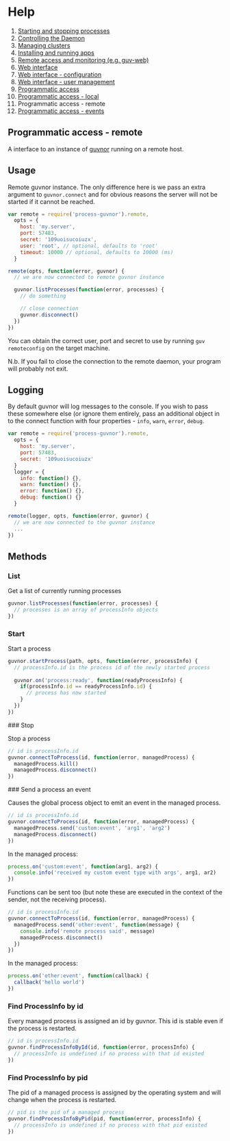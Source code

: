 # Help

1. [Starting and stopping processes](processes.md)
1. [Controlling the Daemon](daemon.md)
1. [Managing clusters](clusters.md)
1. [Installing and running apps](apps.md)
1. [Remote access and monitoring (e.g. guv-web)](remote.md)
1. [Web interface](web.md)
1. [Web interface - configuration](web-config.md)
1. [Web interface - user management](web-users.md)
1. [Programmatic access](programmatic-access.md)
1. [Programmatic access - local](programmatic-access-local.md)
1. Programmatic access - remote
1. [Programmatic access - events](programmatic-access-events.md)

## Programmatic access - remote

A interface to an instance of [guvnor](http://github.com/tableflip/guvnor) running on a remote host.

## Usage

Remote guvnor instance.  The only difference here is we pass an extra argument to `guvnor.connect` and for obvious reasons the server will not be started if it cannot be reached.

```javascript
var remote = require('process-guvnor').remote,
  opts = {
    host: 'my.server',
    port: 57483,
    secret: '109uoisucoiuzx',
    user: 'root', // optional, defaults to 'root'
    timeout: 10000 // optional, defaults to 10000 (ms)
  }

remote(opts, function(error, guvnor) {
  // we are now connected to remote guvnor instance

  guvnor.listProcesses(function(error, processes) {
    // do something

    // close connection
    guvnor.disconnect()
  })
})
```

You can obtain the correct user, port and secret to use by running `guv remoteconfig` on the target machine.

N.b. If you fail to close the connection to the remote daemon, your program will probably not exit.

## Logging

By default guvnor will log messages to the console.  If you wish to pass these somewhere else (or ignore them entirely, pass an additional object in to the connect function with four properties - `info`, `warn`, `error`, `debug`.

```javascript
var remote = require('process-guvnor').remote,
  opts = {
    host: 'my.server',
    port: 57483,
    secret: '109uoisucoiuzx'
  }
  logger = {
    info: function() {},
    warn: function() {},
    error: function() {},
    debug: function() {}
  }

remote(logger, opts, function(error, guvnor) {
  // we are now connected to the guvnor instance
  ...
})
```

## Methods

### List

Get a list of currently running processes

```javascript
guvnor.listProcesses(function(error, processes) {
  // processes is an array of processInfo objects
})
```

### Start

Start a process

```javascript
guvnor.startProcess(path, opts, function(error, processInfo) {
  // processInfo.id is the process id of the newly started process
  
  guvnor.on('process:ready', function(readyProcessInfo) {
    if(processInfo.id == readyProcessInfo.id) {
      // process has now started
    }
  })
})
```

### Stop

Stop a process

```javascript
// id is processInfo.id
guvnor.connectToProcess(id, function(error, managedProcess) {
  managedProcess.kill()
  managedProcess.disconnect()
})
```

### Send a process an event

Causes the global process object to emit an event in the managed process.

```javascript
// id is processInfo.id
guvnor.connectToProcess(id, function(error, managedProcess) {
  managedProcess.send('custom:event', 'arg1', 'arg2')
  managedProcess.disconnect()
})
```

In the managed process:

```javascript
process.on('custom:event', function(arg1, arg2) {
  console.info('received my custom event type with args', arg1, ar2)
})
```
  
Functions can be sent too (but note these are executed in the context of the sender, not the receiving process).

```javascript
// id is processInfo.id
guvnor.connectToProcess(id, function(error, managedProcess) {
  managedProcess.send('other:event', function(message) {
    console.info('remote process said', message)
    managedProcess.disconnect()
  })
})
```

In the managed process:

```javascript
process.on('other:event', function(callback) {
  callback('hello world')
})
```

### Find ProcessInfo by id

Every managed process is assigned an id by guvnor.  This id is stable even if the process is restarted.

```javascript
// id is processInfo.id
guvnor.findProcessInfoById(id, function(error, processInfo) {
  // processInfo is undefined if no process with that id existed
})
```

### Find ProcessInfo by pid

The pid of a managed process is assigned by the operating system and will change when the process is restarted.

```javascript
// pid is the pid of a managed process
guvnor.findProcessInfoByPid(pid, function(error, processInfo) {
  // processInfo is undefined if no process with that pid existed
})
```
